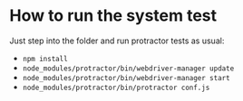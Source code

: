 # How to run the system test

Just step into the folder and run protractor tests as usual:
- `npm install`
- `node_modules/protractor/bin/webdriver-manager update`
- `node_modules/protractor/bin/webdriver-manager start`
- `node_modules/protractor/bin/protractor conf.js`